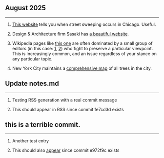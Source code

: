 ## August 2025

---

1. [This website](https://www.wethesweeple.com/) tells you when street sweeping occurs in Chicago. Useful.

2. Design & Architecture firm Sasaki has [a beautiful website](https://www.sasaki.com/).

3. Wikipedia pages like [this one](https://en.wikipedia.org/wiki/COVID-19_lab_leak_theory) are often dominated by a small group of editors (in this case: [1](https://sigma.toolforge.org/usersearch.py?name=Bon+courage&page=COVID-19+lab+leak+theory&max=500&server=enwiki), [2](https://sigma.toolforge.org/usersearch.py?name=TarnishedPath&page=COVID-19+lab+leak+theory&max=500&server=enwiki)) who fight to preserve a particular viewpoint. This is increasingly common, and an issue regardless of your stance on any particular topic.

4. New York City maintains a [comprehensive map](https://tree-map.nycgovparks.org/) of all trees in the city.

## Update notes.md

---

1. Testing RSS generation with a real commit message

2. This should appear in RSS since commit fe7cd3d exists

## this is a terrible commit.

---

1. Another test entry

2. This should also [appear](/notes) since commit e972f9c exists
